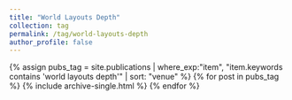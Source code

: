 ```yaml
---
title: "World Layouts Depth"
collection: tag
permalink: /tag/world-layouts-depth
author_profile: false
---
```

{% assign pubs_tag = site.publications | where_exp:"item", "item.keywords contains 'world layouts depth'" | sort: "venue" %}
{% for post in pubs_tag %}
  {% include archive-single.html %}
{% endfor %}